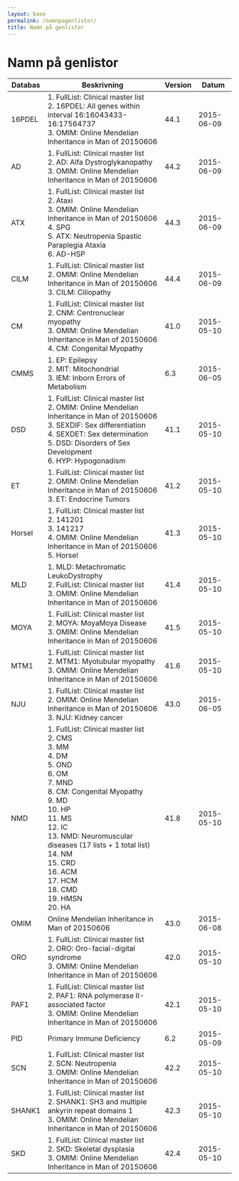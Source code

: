```yaml
---
layout: base
permalink: /namnpagenlistor/
title: Namn på genlistor
---
```


# Namn på genlistor

|Databas|Beskrivning|Version|Datum|
|---|---|---|---|
|16PDEL|1. FullList: Clinical master list<br />2. 16PDEL: All genes within interval 16:16043433-16:17564737<br />3. OMIM: Online Mendelian Inheritance in Man of 20150606<br />|44.1|2015-06-09|
|AD|1. FullList: Clinical master list<br />2. AD: Alfa Dystroglykanopathy<br />3. OMIM: Online Mendelian Inheritance in Man of 20150606<br />|44.2|2015-06-09|
|ATX|1. FullList: Clinical master list<br />2. Ataxi<br />3. OMIM: Online Mendelian Inheritance in Man of 20150606<br />4. SPG<br />5. ATX: Neutropenia Spastic Paraplegia Ataxia<br />6. AD-HSP<br />|44.3|2015-06-09|
|CILM|1. FullList: Clinical master list<br />2. OMIM: Online Mendelian Inheritance in Man of 20150606<br />3. CILM: Ciliopathy<br />|44.4|2015-06-09|
|CM|1. FullList: Clinical master list<br />2. CNM: Centronuclear myopathy<br />3. OMIM: Online Mendelian Inheritance in Man of 20150606<br />4. CM: Congenital Myopathy<br />|41.0|2015-05-10|
|CMMS|1. EP: Epilepsy<br />2. MIT: Mitochondrial<br />3. IEM: Inborn Errors of Metabolism<br />|6.3|2015-06-05|
|DSD|1. FullList: Clinical master list<br />2. OMIM: Online Mendelian Inheritance in Man of 20150606<br />3. SEXDIF: Sex differentiation<br />4. SEXDET: Sex determination<br />5. DSD: Disorders of Sex Development<br />6. HYP: Hypogonadism<br />|41.1|2015-05-10|
|ET|1. FullList: Clinical master list<br />2. OMIM: Online Mendelian Inheritance in Man of 20150606<br />3. ET: Endocrine Tumors<br />|41.2|2015-05-10|
|Horsel|1. FullList: Clinical master list<br />2. 141201<br />3. 141217<br />4. OMIM: Online Mendelian Inheritance in Man of 20150606<br />5. Horsel<br />|41.3|2015-05-10|
|MLD|1. MLD: Metachromatic LeukoDystrophy<br />2. FullList: Clinical master list<br />3. OMIM: Online Mendelian Inheritance in Man of 20150606<br />|41.4|2015-05-10|
|MOYA|1. FullList: Clinical master list<br />2. MOYA: MoyaMoya Disease<br />3. OMIM: Online Mendelian Inheritance in Man of 20150606<br />|41.5|2015-05-10|
|MTM1|1. FullList: Clinical master list<br />2. MTM1: Myotubular myopathy<br />3. OMIM: Online Mendelian Inheritance in Man of 20150606<br />|41.6|2015-05-10|
|NJU|1. FullList: Clinical master list<br />2. OMIM: Online Mendelian Inheritance in Man of 20150606<br />3. NJU: Kidney cancer<br />|43.0|2015-06-05|
|NMD|1. FullList: Clinical master list<br />2. CMS<br />3. MM<br />4. DM<br />5. OND<br />6. OM<br />7. MND<br />8. CM: Congenital Myopathy<br />9. MD<br />10. HP<br />11. MS<br />12. IC<br />13. NMD: Neuromuscular diseases (17 lists + 1 total list)<br />14. NM<br />15. CRD<br />16. ACM<br />17. HCM<br />18. CMD<br />19. HMSN<br />20. HA<br />|41.8|2015-05-10|
|OMIM|Online Mendelian Inheritance in Man of 20150606|43.0|2015-06-08|
|ORO|1. FullList: Clinical master list<br />2. ORO: Oro-facial-digital syndrome<br />3. OMIM: Online Mendelian Inheritance in Man of 20150606<br />|42.0|2015-05-10|
|PAF1|1. FullList: Clinical master list<br />2. PAF1: RNA polymerase II-associated factor<br />3. OMIM: Online Mendelian Inheritance in Man of 20150606<br />|42.1|2015-05-10|
|PID|Primary Immune Deficiency|6.2|2015-05-09|
|SCN|1. FullList: Clinical master list<br />2. SCN: Neutropenia<br />3. OMIM: Online Mendelian Inheritance in Man of 20150606<br />|42.2|2015-05-10|
|SHANK1|1. FullList: Clinical master list<br />2. SHANK1: SH3 and multiple ankyrin repeat domains 1<br />3. OMIM: Online Mendelian Inheritance in Man of 20150606<br />|42.3|2015-05-10|
|SKD|1. FullList: Clinical master list<br />2. SKD: Skeletal dysplasia<br />3. OMIM: Online Mendelian Inheritance in Man of 20150606<br />|42.4|2015-05-10|
